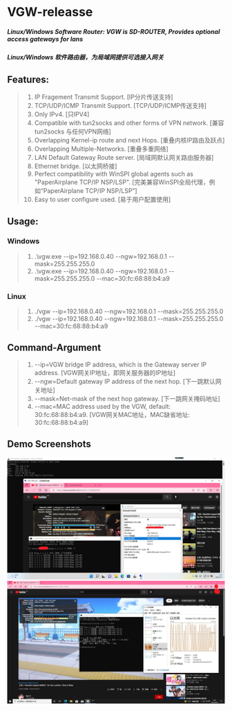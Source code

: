 # VGW-releasse
##### Linux/Windows Software Router: VGW is SD-ROUTER, Provides optional access gateways for lans #####
##### Linux/Windows 软件路由器，为局域网提供可选接入网关 #####

## Features: ##
> 1. IP Fragement Transmit Support. [IP分片传送支持]
> 2. TCP/UDP/ICMP Transmit Support. [TCP/UDP/ICMP传送支持]
> 3. Only IPv4. [只IPV4]
> 4. Compatible with tun2socks and other forms of VPN network. [兼容 tun2socks 与任何VPN网络]
> 5. Overlapping Kernel-ip route and next Hops. [重叠内核IP路由及跃点]
> 6. Overlapping Multiple-Networks. [重叠多重网络]
> 7. LAN Default Gateway Route server. [局域网默认网关路由服务器]
> 8. Ethernet bridge. [以太网桥接]
> 9. Perfect compatibility with WinSPI global agents such as "PaperAirplane TCP/IP NSP/LSP". [完美兼容WinSPI全局代理，例如“PaperAirplane TCP/IP NSP/LSP”]
> 10. Easy to user configure used. [易于用户配置使用]

## Usage: ##
### Windows ####
> 1. .\vgw.exe --ip=192.168.0.40 --ngw=192.168.0.1 --mask=255.255.255.0
> 2. .\vgw.exe --ip=192.168.0.40 --ngw=192.168.0.1 --mask=255.255.255.0 --mac=30:fc:68:88:b4:a9

### Linux ####
> 1. ./vgw --ip=192.168.0.40 --ngw=192.168.0.1 --mask=255.255.255.0
> 2. ./vgw --ip=192.168.0.40 --ngw=192.168.0.1 --mask=255.255.255.0 --mac=30:fc:68:88:b4:a9

## Command-Argument ##
> 1. --ip=VGW bridge IP address, which is the Gateway server IP address. [VGW网关IP地址，即网关服务器的IP地址]
> 2. --ngw=Default gateway IP address of the next hop. [下一跳默认网关地址]
> 3. --mask=Net-mask of the next hop gateway. [下一跳网关掩码地址]
> 4. --mac=MAC address used by the VGW, default: 30:fc:68:88:b4:a9. [VGW网关MAC地址，MAC缺省地址: 30:fc:68:88:b4:a9]

## Demo Screenshots ##
![](demo_pictures_1.png)
![](demo_pictures_2.png)

